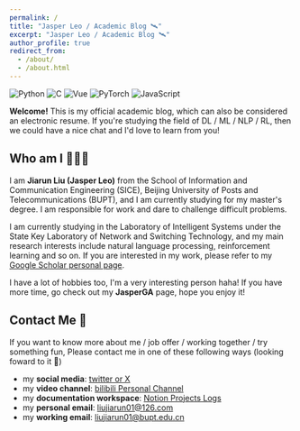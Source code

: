 ```yaml
---
permalink: /
title: "Jasper Leo / Academic Blog 🛰"
excerpt: "Jasper Leo / Academic Blog 🛰"
author_profile: true
redirect_from: 
  - /about/
  - /about.html
---
```


<img alt="Python" src="https://img.shields.io/badge/-Python-FADC6A?style=plastic&logo=python" />
<img alt="C" src="https://img.shields.io/badge/-C/C++-DAE8FC?style=plastic&logo=c" />
<img alt="Vue" src="https://img.shields.io/badge/-VUE-EC4A3F?style=plastic&logo=vue.js&logoColor=white" />
<img alt="PyTorch" src="https://img.shields.io/badge/-PyTorch-EE4C2C?style=plastic&logo=pytorch&logoColor=white" />
<img alt="JavaScript" src="https://img.shields.io/badge/-JavaScript-F7DF1E?style=plastic&logo=javascript&logoColor=black" />



**Welcome!** This is my official academic blog, which can also be considered an electronic resume. If you're studying the field of DL / ML / NLP / RL, then we could have a nice chat and I'd love to learn from you!

Who am I 🧑🏻‍💻
------
I am **Jiarun Liu (Jasper Leo)** from the School of Information and Communication Engineering (SICE), Beijing University of Posts and Telecommunications (BUPT), and I am currently studying for my master's degree. I am responsible for work and dare to challenge difficult problems.

I am currently studying in the Laboratory of Intelligent Systems under the State Key Laboratory of Network and Switching Technology, and my main research interests include natural language processing, reinforcement learning and so on. If you are interested in my work, please refer to my [Google Scholar personal page](https://scholar.google.com/citations?user=dP4KddUAAAAJ&hl=en).

I have a lot of hobbies too, I'm a very interesting person haha! If you have more time, go check out my **JasperGA** page, hope you enjoy it!


Contact Me 🧭
------
If you want to know more about me / job offer / working together / try something fun, Please contact me in one of these following ways (looking foward to it 🥰)
- my **social media**: [twitter or X](https://twitter.com/leoAK123) 
- my **video channel**: [bilibili Personal Channel](https://space.bilibili.com/474465629)
- my **documentation workspace**: [Notion Projects Logs]([https://www.yuque.com/liujiarun-kfs4n](https://liujiarun01.notion.site/Lab-Working-b17b8d8aaa4040e0b974ca2fc96c8e0b?pvs=4))
- my **personal email**: liujiarun01@126.com
- my **working email**: liujiarun01@bupt.edu.cn


